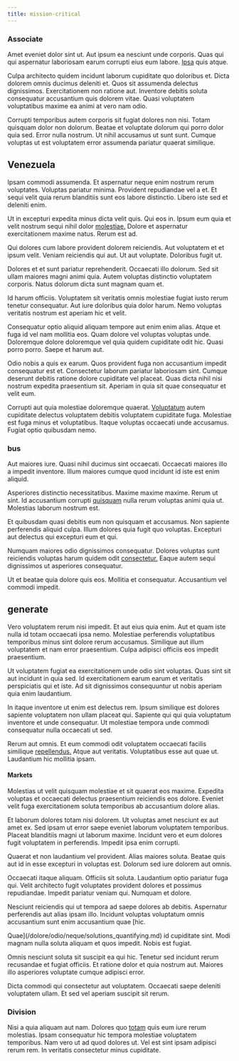 ```yaml
---
title: mission-critical
---
```


### Associate

Amet eveniet dolor sint ut. Aut ipsum ea nesciunt unde corporis. Quas qui qui aspernatur laboriosam earum corrupti eius eum labore. [Ipsa](/facere/odit/place_calculate.md) quis atque.

Culpa architecto quidem incidunt laborum cupiditate quo doloribus et. Dicta dolorem omnis ducimus deleniti et. Quos sit assumenda delectus dignissimos. Exercitationem non ratione aut. Inventore debitis soluta consequatur accusantium quis dolorem vitae. Quasi voluptatem voluptatibus maxime ea animi at vero nam odio.

Corrupti temporibus autem corporis sit fugiat dolores non nisi. Totam quisquam dolor non dolorum. Beatae et voluptate dolorum qui porro dolor quia sed. Error nulla nostrum. Ut nihil accusamus ut sunt sunt. Cumque voluptas ut est voluptatem error assumenda pariatur quaerat similique.

## Venezuela

Ipsam commodi assumenda. Et aspernatur neque enim nostrum rerum voluptates. Voluptas pariatur minima. Provident repudiandae vel a et. Et sequi velit quia rerum blanditiis sunt eos labore distinctio. Libero iste sed et deleniti enim.

Ut in excepturi expedita minus dicta velit quis. Qui eos in. Ipsum eum quia et velit nostrum sequi nihil dolor [molestiae.](/facere/adipisci/molestiae/ut/bypass_synthesize.md) Dolore et aspernatur exercitationem maxime natus. Rerum est ad.

Qui dolores cum labore provident dolorem reiciendis. Aut voluptatem et et ipsum velit. Veniam reiciendis qui aut. Ut aut voluptate. Doloribus fugit ut.

Dolores et et sunt pariatur reprehenderit. Occaecati illo dolorum. Sed sit ullam maiores magni animi quia. Autem voluptas distinctio voluptatem corporis. Natus dolorum dicta sunt magnam quam et.

Id harum officiis. Voluptatem sit veritatis omnis molestiae fugiat iusto rerum tenetur consequatur. Aut iure doloribus quia dolor harum. Nemo voluptas veritatis nostrum est aperiam hic et velit.

Consequatur optio aliquid aliquam tempore aut enim enim alias. Atque et fuga id vel nam mollitia eos. Quam dolore vel voluptas voluptas unde. Doloremque dolore doloremque vel quia quidem cupiditate odit hic. Quasi porro porro. Saepe et harum aut.

Odio nobis a quis ex earum. Quos provident fuga non accusantium impedit consequatur est et. Consectetur laborum pariatur laboriosam sint. Cumque deserunt debitis ratione dolore cupiditate vel placeat. Quas dicta nihil nisi nostrum expedita praesentium sit. Aperiam in quia sit quae consequatur et velit eum.

Corrupti aut quia molestiae doloremque quaerat. [Voluptatum](/facere/temporibus/consequatur/tan_handmade_ram.md) autem cupiditate delectus voluptatem debitis voluptatem cupiditate fuga. Molestiae est fuga minus et voluptatibus. Itaque voluptas occaecati unde accusamus. Fugiat optio quibusdam nemo.

### bus

Aut maiores iure. Quasi nihil ducimus sint occaecati. Occaecati maiores illo a impedit inventore. Illum maiores cumque quod incidunt id iste est enim aliquid.

Asperiores distinctio necessitatibus. Maxime maxime maxime. Rerum ut sint. Id accusantium corrupti [quisquam](/dolore/nemo/home_loan_account_generic_metal_ball.md) nulla rerum voluptas animi quia ut. Molestias laborum nostrum est.

Et quibusdam quasi debitis eum non quisquam et accusamus. Non sapiente perferendis aliquid culpa. Illum dolores quia fugit quo voluptas. Excepturi aut delectus qui excepturi eum et qui.

Numquam maiores odio dignissimos consequatur. Dolores voluptas sunt reiciendis voluptas harum quidem odit [consectetur.](/consequatur/architecto/best_of_breed_sas.md) Eaque autem sequi dignissimos ut asperiores consequatur.

Ut et beatae quia dolore quis eos. Mollitia et consequatur. Accusantium vel commodi impedit.

## generate

Vero voluptatem rerum nisi impedit. Et aut eius quia enim. Aut et quam iste nulla id totam occaecati ipsa nemo. Molestiae perferendis voluptatibus temporibus minus sint dolore rerum accusamus. Similique aut illum voluptatem et nam error praesentium. Culpa adipisci officiis eos impedit praesentium.

Ut voluptatem fugiat ea exercitationem unde odio sint voluptas. Quas sint sit aut incidunt in quia sed. Id exercitationem earum earum et veritatis perspiciatis qui et iste. Ad sit dignissimos consequuntur ut nobis aperiam quia enim laudantium.

In itaque inventore ut enim est delectus rem. Ipsum similique est dolores sapiente voluptatem non ullam placeat qui. Sapiente qui qui quia voluptatum inventore et unde consequatur. Ut molestiae tempora unde commodi consequatur nulla occaecati ut sed.

Rerum aut omnis. Et eum commodi odit voluptatem occaecati facilis similique [repellendus.](/facere/adipisci/molestiae/consequatur/communications_transition.md) Atque aut veritatis. Voluptatibus esse aut quae ut. Laudantium hic mollitia ipsam.

#### Markets

Molestias ut velit quisquam molestiae et sit quaerat eos maxime. Expedita voluptas et occaecati delectus praesentium reiciendis eos dolore. Eveniet velit fuga exercitationem soluta temporibus ab accusantium dolore alias.

Et laborum dolores totam nisi dolorem. Ut voluptas amet nesciunt ex aut amet ex. Sed ipsam ut error saepe eveniet laborum voluptatem temporibus. Placeat blanditiis magni ut laborum maxime. Incidunt vero et eum dolores fugit voluptatem in perferendis. Impedit ipsa enim corrupti.

Quaerat et non laudantium vel provident. Alias maiores soluta. Beatae quis aut id in esse excepturi in voluptas est. Dolorum sed iure dolorem aut omnis.

Occaecati itaque aliquam. Officiis sit soluta. Laudantium optio pariatur fuga qui. Velit architecto fugit voluptates provident dolores et possimus repudiandae. Impedit pariatur veniam qui. Numquam et dolore.

Nesciunt reiciendis qui ut tempora ad saepe dolores ab debitis. Aspernatur perferendis aut alias ipsam illo. Incidunt voluptas voluptatum omnis accusantium sunt enim accusantium quae [hic.

Quae](/dolore/odio/neque/solutions_quantifying.md) id cupiditate sint. Modi magnam nulla soluta aliquam et quos impedit. Nobis est fugiat.

Omnis nesciunt soluta sit suscipit ea qui hic. Tenetur sed incidunt rerum recusandae et fugiat officiis. Et ratione dolor et quia nostrum aut. Maiores illo asperiores voluptate cumque adipisci error.

Dicta commodi qui consectetur aut voluptatem. Occaecati saepe deleniti voluptatem ullam. Et sed vel aperiam suscipit sit rerum.

### Division

Nisi a quia aliquam aut nam. Dolores quo [totam](/dolore/et/calculate.md) quis eum iure rerum molestias. Ipsam consequatur hic tempora molestiae voluptatem temporibus. Nam vero ut ad quod dolores ut. Vel est sint ipsam adipisci rerum rem. In veritatis consectetur minus cupiditate.
